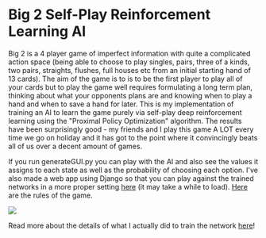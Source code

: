# Big 2 Self-Play Reinforcement Learning AI
Big 2 is a 4 player game of imperfect information with quite a complicated action space (being able to choose to play singles, pairs, three of a kinds, two pairs, straights, flushes, full houses etc from an initial starting hand of 13 cards). The aim of the game is to is to be the first player to play all of your cards but to play the game well requires formulating a long term plan, thinking about what your opponents plans are and knowing when to play a hand and when to save a hand for later. This is my implementation of training an AI to learn the game purely via self-play deep reinforcement learning using the "Proximal Policy Optimization" algorithm. The results have been surprisingly good - my friends and I play this game A LOT every time we go on holiday and it has got to the point where it convincingly beats all of us over a decent amount of games.  

If you run generateGUI.py you can play with the AI and also see the values it assigns to each state as well as the probability of choosing each option. I've also made a web app using Django so that you can play against the trained networks in a more proper setting <a href="https://big2-ai.herokuapp.com/game/">here</a> (it may take a while to load). <a href="http://henrycharlesworth.com/singlePlayerBig2/rules.html">Here</a> are the rules of the game.

<a href="https://big2-ai.herokuapp.com/game/"><img src="https://henrycharlesworth.com/fileStorage/big2aiscreenshot.png" /></a>

Read more about the details of what I actually did to train the network <a href="https://www.henrycharlesworth.com/blog">here</a>!
